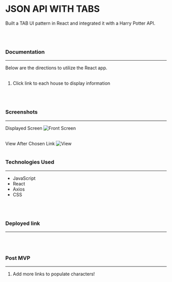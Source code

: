 # JSON API WITH TABS

Built a TAB UI pattern in React and integrated it with a Harry Potter API.

<br></br>


### Documentation
---
Below are the directions to utilize the React app.
<br></br>
1. Click link to each house to display information

<br></br>

### Screenshots
---
Displayed Screen
![Front Screen](https://i.imgur.com/29DX1T2.png)
<br></br>

View After Chosen Link
![View](https://i.imgur.com/VakV8pT.png)
<br></br>

### Technologies Used
---
* JavaScript
* React
* Axios
* CSS

<br></br>

### Deployed link
---



<br></br>

### Post MVP
---

1. Add more links to populate characters!

